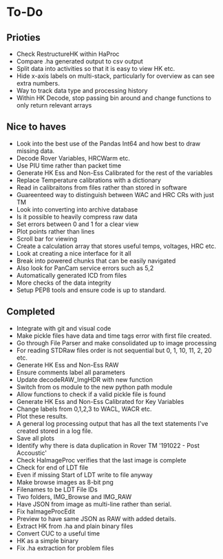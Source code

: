 # To-Do

## Prioties
- Check RestructureHK within HaProc
- Compare .ha generated output to csv output
- Split data into activities so that it is easy to view HK etc.
- Hide x-axis labels on multi-stack, particularly for overview as can see extra numbers.
- Way to track data type and processing history
- Within HK Decode, stop passing bin around and change functions to only return relevant arrays

## Nice to haves

- Look into the best use of the Pandas Int64 and how best to draw missing data.
- Decode Rover Variables, HRCWarm etc.
- Use PIU time rather than packet time
- Generate HK Ess and Non-Ess Calibrated for the rest of the variables
- Replace Temperature calibrations with a dictionary
- Read in calibraitons from files rather than stored in software
- Guareenteed way to distinguish between WAC and HRC CRs with just TM
- Look into converting into archive database
- Is it possible to heavily compress raw data
- Set errors between 0 and 1 for a clear view
- Plot points rather than lines
- Scroll bar for viewing
- Create a calculation array that stores useful temps, voltages, HRC etc.
- Look at creating a nice interface for it all
- Break into powered chunks that can be easily navigated
- Also look for PanCam service errors such as 5,2
- Automatically generated ICD from files
- More checks of the data integrity
- Setup PEP8 tools and ensure code is up to standard.

## Completed

- Integrate with git and visual code
- Make pickle files have data and time tags error with first file created.
- Go through File Parser and make consolidated up to image processing
- For reading STDRaw files order is not sequential but 0, 1, 10, 11, 2, 20 etc.
- Generate HK Ess and Non-Ess RAW
- Ensure comments label all parameters
- Update decodeRAW_ImgHDR with new function
- Switch from os module to the new python path module
- Allow functions to check if a valid pickle file is found
- Generate HK Ess and Non-Ess Calibrated for Key Variables
- Change labels from 0,1,2,3 to WACL, WACR etc.
- Plot these results.
- A general log processing output that has all the text statements I've created stored in a log file.
- Save all plots
- Identify why there is data duplication in Rover TM '191022 - Post Accoustic'
- Check HaImageProc verifies that the last image is complete
- Check for end of LDT file
- Even if missing Start of LDT write to file anyway
- Make browse images as 8-bit png
- Filenames to be LDT File IDs
- Two folders, IMG_Browse and IMG_RAW
- Have JSON from image as multi-line rather than serial.
- Fix haImageProcEdit
- Preview to have same JSON as RAW with added details.
- Extract HK from .ha and plain binary files
- Convert CUC to a useful time
- HK as a simple binary
- Fix .ha extraction for problem files
